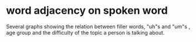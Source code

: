 # word adjacency on spoken word
Several graphs showing the relation between filler words, "uh"s and "um"s , age group and the difficulty of the topic a person is talking about.

